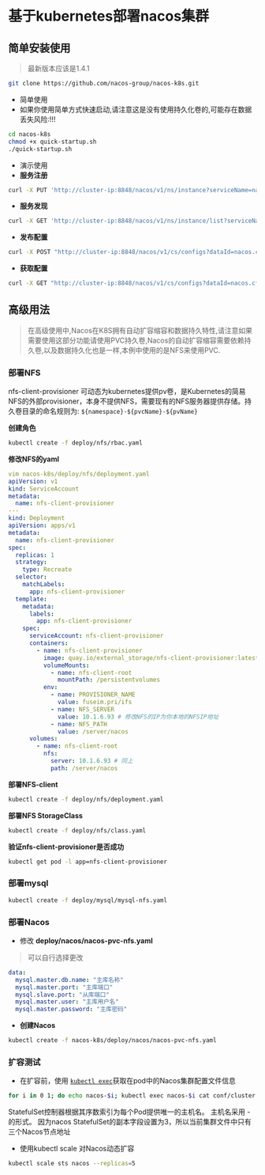 # 基于kubernetes部署nacos集群

## 简单安装使用

> 最新版本应该是1.4.1

```bash
git clone https://github.com/nacos-group/nacos-k8s.git
```

- 简单使用
- 如果你使用简单方式快速启动,请注意这是没有使用持久化卷的,可能存在数据丢失风险:!!!

```bash
cd nacos-k8s
chmod +x quick-startup.sh
./quick-startup.sh
```

- 演示使用
- **服务注册**

```bash
curl -X PUT 'http://cluster-ip:8848/nacos/v1/ns/instance?serviceName=nacos.naming.serviceName&ip=20.18.7.10&port=8080'
```

- **服务发现**

```bash
curl -X GET 'http://cluster-ip:8848/nacos/v1/ns/instance/list?serviceName=nacos.naming.serviceName'
```

- **发布配置**

```bash
curl -X POST "http://cluster-ip:8848/nacos/v1/cs/configs?dataId=nacos.cfg.dataId&group=test&content=helloWorld"
```

- **获取配置**

```bash
curl -X GET "http://cluster-ip:8848/nacos/v1/cs/configs?dataId=nacos.cfg.dataId&group=test"
```

## 高级用法

> 在高级使用中,Nacos在K8S拥有自动扩容缩容和数据持久特性,请注意如果需要使用这部分功能请使用PVC持久卷,Nacos的自动扩容缩容需要依赖持久卷,以及数据持久化也是一样,本例中使用的是NFS来使用PVC.

### 部署NFS

nfs-client-provisioner 可动态为kubernetes提供pv卷，是Kubernetes的简易NFS的外部provisioner，本身不提供NFS，需要现有的NFS服务器提供存储。持久卷目录的命名规则为: `${namespace}-${pvcName}-${pvName}`

**创建角色**

```bash
kubectl create -f deploy/nfs/rbac.yaml
```

**修改NFS的yaml**

```yaml
vim nacos-k8s/deploy/nfs/deployment.yaml
apiVersion: v1
kind: ServiceAccount
metadata:
  name: nfs-client-provisioner
---
kind: Deployment
apiVersion: apps/v1
metadata:
  name: nfs-client-provisioner
spec:
  replicas: 1
  strategy:
    type: Recreate
  selector:
    matchLabels:
      app: nfs-client-provisioner
  template:
    metadata:
      labels:
        app: nfs-client-provisioner
    spec:
      serviceAccount: nfs-client-provisioner
      containers:
        - name: nfs-client-provisioner
          image: quay.io/external_storage/nfs-client-provisioner:latest
          volumeMounts:
            - name: nfs-client-root
              mountPath: /persistentvolumes
          env:
            - name: PROVISIONER_NAME
              value: fuseim.pri/ifs
            - name: NFS_SERVER
              value: 10.1.6.93 # 修改NFS的IP为你本地的NFSIP地址
            - name: NFS_PATH
              value: /server/nacos
      volumes:
        - name: nfs-client-root
          nfs:
            server: 10.1.6.93 # 同上
            path: /server/nacos
```

**部署NFS-client**

```bash
kubectl create -f deploy/nfs/deployment.yaml
```

**部署NFS StorageClass**

```bash
kubectl create -f deploy/nfs/class.yaml
```

**验证nfs-client-provisioner是否成功**

```bash
kubectl get pod -l app=nfs-client-provisioner
```

### 部署mysql

```bash
kubectl create -f deploy/mysql/mysql-nfs.yaml
```

### 部署Nacos

- 修改 **deploy/nacos/nacos-pvc-nfs.yaml**

> 可以自行选择更改

```yaml
data:
  mysql.master.db.name: "主库名称"
  mysql.master.port: "主库端口"
  mysql.slave.port: "从库端口"
  mysql.master.user: "主库用户名"
  mysql.master.password: "主库密码"
```

- **创建Nacos**

```bash
kubectl create -f nacos-k8s/deploy/nacos/nacos-pvc-nfs.yaml
```

### 扩容测试

- 在扩容前，使用 [`kubectl exec`](https://kubernetes.io/docs/reference/generated/kubectl/kubectl-commands/#exec)获取在pod中的Nacos集群配置文件信息

```bash
for i in 0 1; do echo nacos-$i; kubectl exec nacos-$i cat conf/cluster.conf; done
```

StatefulSet控制器根据其序数索引为每个Pod提供唯一的主机名。 主机名采用 - 的形式。 因为nacos StatefulSet的副本字段设置为3，所以当前集群文件中只有三个Nacos节点地址

- 使用kubectl scale 对Nacos动态扩容

```bash
kubectl scale sts nacos --replicas=5
```

